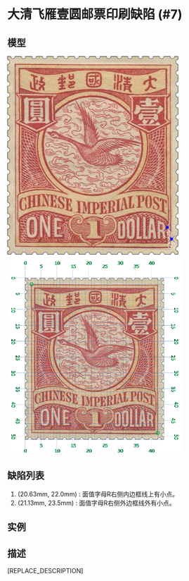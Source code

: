 # 大清飞雁壹圆邮票印刷缺陷 (#7)

## 模型
<img src="model.png" height=450/> <img src="sampling.png" height=450/>

## 缺陷列表
1. (20.63mm, 22.0mm) :  面值字母R右侧内边框线上有小点。
1. (21.13mm, 23.5mm) :  面值字母R右侧外边框线外有小点。


## 实例



## 描述
[REPLACE_DESCRIPTION]
